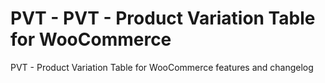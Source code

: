 # PVT - PVT - Product Variation Table for WooCommerce
PVT - Product Variation Table for WooCommerce features and changelog
